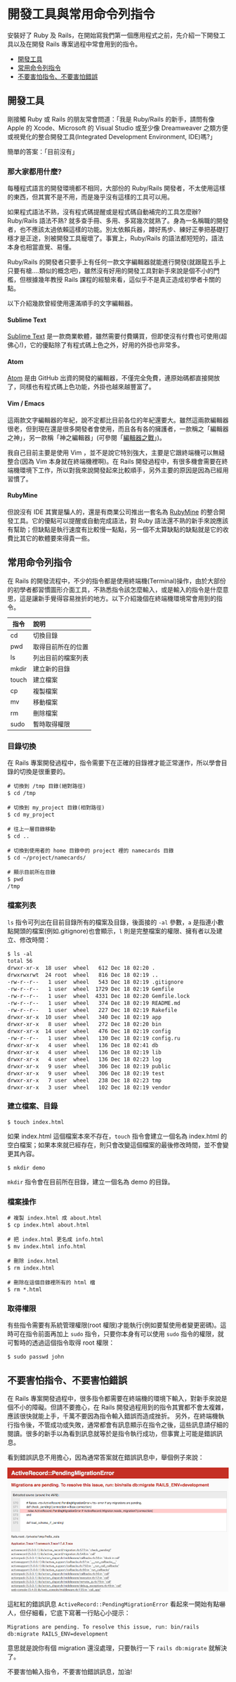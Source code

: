 # 開發工具與常用命令列指令

安裝好了 Ruby 及 Rails，在開始寫我們第一個應用程式之前，先介紹一下開發工具以及在開發 Rails 專案過程中常會用到的指令。

- [開發工具](#dev-tools)
- [常用命令列指令](#command-line)
- [不要害怕指令、不要害怕錯誤](#dont-be-scared-of-command-line)

## <a name="dev-tools"></a>開發工具

剛接觸 Ruby 或 Rails 的朋友常會問道：「我是 Ruby/Rails 的新手，請問有像 Apple 的 Xcode、Microsoft 的 Visual Studio 或至少像 Dreamweaver 之類方便或視覺化的整合開發工具(Integrated Development Environment, IDE)嗎?」

簡單的答案：「目前沒有」

### 那大家都用什麼?

每種程式語言的開發環境都不相同，大部份的 Ruby/Rails 開發者，不太使用這樣的東西，但其實不是不用，而是幾乎沒有這樣的工具可以用。

如果程式語法不熟，沒有程式碼提醒或是程式碼自動補完的工具怎麼辦? Ruby/Rails 語法不熟? 就多查手冊、多用、多寫幾次就熟了。身為一名稱職的開發者，也不應該太過依賴這樣的功能。別太依賴兵器，蹲好馬步、練好正拳把基礎打穩才是正途，別被開發工具寵壞了。事實上，Ruby/Rails 的語法都短短的，語法本身也相當直覺、易懂。

Ruby/Rails 的開發者只要手上有任何一款文字編輯器就能進行開發(就跟龍五手上只要有槍....類似的概念吧)，雖然沒有好用的開發工具對新手來說是個不小的門檻，但根據幾年教授 Rails 課程的經驗來看，這似乎不是真正造成初學者卡關的點。

以下介紹幾款曾經使用還滿順手的文字編輯器。

#### Sublime Text

[Sublime Text](https://www.sublimetext.com/) 是一款商業軟體，雖然需要付費購買，但即使沒有付費也可使用(超佛心!)，它的優點除了有程式碼上色之外，好用的外掛也非常多。

#### Atom

[Atom](https://atom.io/) 是由 GitHub 出資的開發的編輯器，不僅完全免費，連原始碼都直接開放了，同樣也有程式碼上色功能，外掛也越來越豐富了。

#### Vim / Emacs

這兩款文字編輯器的年紀，說不定都比目前各位的年紀還要大。雖然這兩款編輯器很老，但到現在還是很多開發者會使用，而且各有各的擁護者，一款稱之「編輯器之神」，另一款稱「神之編輯器」(可參閱「[編輯器之戰](https://zh.wikipedia.org/wiki/%E7%BC%96%E8%BE%91%E5%99%A8%E4%B9%8B%E6%88%98)」)。

我自己目前主要是使用 Vim ，並不是說它特別強大，主要是它跟終端機可以無縫整合(因為 Vim 本身就在終端機裡啊)。在 Rails 開發過程中，有很多機會需要在終端機環境下工作，所以對我來說開發起來比較順手，另外主要的原因是因為已經用習慣了。

#### RubyMine

但說沒有 IDE 其實是騙人的，還是有商業公司推出一套名為 [RubyMine](https://www.jetbrains.com/ruby/) 的整合開發工具。它的優點可以提醒或自動完成語法，對 Ruby 語法還不熟的新手來說應該有幫助；但缺點是執行速度有比較慢一點點，另一個不太算缺點的缺點就是它的收費比其它的軟體要來得貴一些。

## <a name="command-line"></a>常用命令列指令

在 Rails 的開發流程中，不少的指令都是使用終端機(Terminal)操作，由於大部份的初學者都習慣圖形介面工具，不熟悉指令該怎麼輸入，或是輸入的指令是什麼意思，這是讓新手覺得容易挫折的地方。以下介紹幾個在終端機環境常會用到的指令。

| 指令          | 說明                     |
| ------------- |:-------------------------|
| cd            | 切換目錄                 |
| pwd           | 取得目前所在的位置       |
| ls            | 列出目前的檔案列表       |
| mkdir         | 建立新的目錄             |
| touch         | 建立檔案                 |
| cp            | 複製檔案                 |
| mv            | 移動檔案                 |
| rm            | 刪除檔案                 |
| sudo          | 暫時取得權限             |

### 目錄切換

在 Rails 專案開發過程中，指令需要下在正確的目錄裡才能正常運作，所以學會目錄的切換是很重要的。

    # 切換到 /tmp 目錄(絕對路徑)
    $ cd /tmp

    # 切換到 my_project 目錄(相對路徑)
    $ cd my_project

    # 往上一層目錄移動
    $ cd ..

    # 切換到使用者的 home 目錄中的 project 裡的 namecards 目錄
    $ cd ~/project/namecards/

    # 顯示目前所在目錄
    $ pwd
    /tmp

### 檔案列表

`ls` 指令可列出在目前目錄所有的檔案及目錄，後面接的 `-al` 參數，`a` 是指連小數點開頭的檔案(例如.gitignore)也會顯示，`l` 則是完整檔案的權限、擁有者以及建立、修改時間：

    $ ls -al
    total 56
    drwxr-xr-x  18 user  wheel   612 Dec 18 02:20 .
    drwxrwxrwt  24 root  wheel   816 Dec 18 02:19 ..
    -rw-r--r--   1 user  wheel   543 Dec 18 02:19 .gitignore
    -rw-r--r--   1 user  wheel  1729 Dec 18 02:19 Gemfile
    -rw-r--r--   1 user  wheel  4331 Dec 18 02:20 Gemfile.lock
    -rw-r--r--   1 user  wheel   374 Dec 18 02:19 README.md
    -rw-r--r--   1 user  wheel   227 Dec 18 02:19 Rakefile
    drwxr-xr-x  10 user  wheel   340 Dec 18 02:19 app
    drwxr-xr-x   8 user  wheel   272 Dec 18 02:20 bin
    drwxr-xr-x  14 user  wheel   476 Dec 18 02:19 config
    -rw-r--r--   1 user  wheel   130 Dec 18 02:19 config.ru
    drwxr-xr-x   4 user  wheel   136 Dec 18 02:41 db
    drwxr-xr-x   4 user  wheel   136 Dec 18 02:19 lib
    drwxr-xr-x   4 user  wheel   136 Dec 18 02:23 log
    drwxr-xr-x   9 user  wheel   306 Dec 18 02:19 public
    drwxr-xr-x   9 user  wheel   306 Dec 18 02:19 test
    drwxr-xr-x   7 user  wheel   238 Dec 18 02:23 tmp
    drwxr-xr-x   3 user  wheel   102 Dec 18 02:19 vendor

### 建立檔案、目錄

    $ touch index.html

如果 index.html 這個檔案本來不存在，`touch` 指令會建立一個名為 index.html 的空白檔案；如果本來就已經存在，則只會改變這個檔案的最後修改時間，並不會變更其內容。

    $ mkdir demo

`mkdir` 指令會在目前所在目錄，建立一個名為 demo 的目錄。

### 檔案操作

    # 複製 index.html 成 about.html
    $ cp index.html about.html

    # 把 index.html 更名成 info.html
    $ mv index.html info.html

    # 刪除 index.html
    $ rm index.html

    # 刪除在這個目錄裡所有的 html 檔
    $ rm *.html

### 取得權限

有些指令需要有系統管理權限(root 權限)才能執行(例如要幫使用者變更密碼)。這時可在指令前面再加上 `sudo` 指令，只要你本身有可以使用 `sudo` 指令的權限，就可暫時的透過這個指令取得 root 權限：

    $ sudo passwd john

## <a name="dont-be-scared-of-command-line"><a>不要害怕指令、不要害怕錯誤

在 Rails 專案開發過程中，很多指令都需要在終端機的環境下輸入，對新手來說是個不小的障礙。但請不要擔心，在 Rails 開發過程用到的指令其實都不會太複雜，應該很快就能上手，千萬不要因為指令輸入錯誤而造成挫折。
 另外，在終端機執行指令後，不管成功或失敗，通常都會有訊息顯示在指令之後，這些訊息請仔細的閱讀。很多的新手以為看到訊息就等於是指令執行成功，但事實上可能是錯誤訊息。

看到錯誤訊息不用擔心，因為通常答案就在錯誤訊息中，舉個例子來說：

![image](images/chapter03/pending_migration.png)

這紅紅的錯誤訊息 `ActiveRecord::PendingMigrationError` 看起來一開始有點嚇人，但仔細看，它底下寫著一行貼心小提示：

    Migrations are pending. To resolve this issue, run: bin/rails db:migrate RAILS_ENV=development

意思就是說你有個 migration 還沒處理，只要執行一下 `rails db:migrate` 就解決了。

不要害怕輸入指令，不要害怕錯誤訊息，加油!

